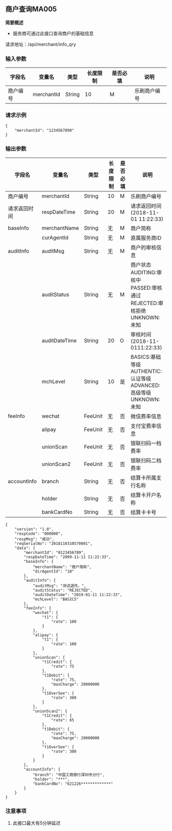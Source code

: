 ##  商户查询MA005 ##
**简要概述**
- 服务商可通过此接口查询商户的基础信息

请求地址：/api/merchant/info_qry
### 输入参数 ###
|字段名|变量名|类型|长度限制|是否必填|说明|
|---|---|---|---|---|---|
|商户编号|merchantId|String|10|M|乐刷商户编号|
###  请求示例 ###
```
{
    "merchantId": "1234567890"
}
```
### 输出参数 ###
|字段名|变量名|类型|长度限制|是否必填|说明|
|---|---|---|---|---|---|
|商户编号|merchantId|String|10|M|乐刷商户编号|
|请求返回时间|respDateTime|String|20|M|请求返回时间(2018-11-01 11:22:33)|
|baseInfo|merchantName|String|无|M|商户简称|
||curAgentId|String|无|M|直属服务商ID|
|auditInfo|auditMsg|String|无|M|商户的审核信息|
||auditStatus|String|无|M|商户状态<br>AUDITING:审核中<br>PASSED:审核通过<br>REJECTED:审核拒绝<br>UNKNOWN:未知|
||auditDateTime|String|20|O|审核时间(2018-11-0111:22:33)|
||mchLevel|String|10|是|BASICS:基础等级<br>AUTHENTIC:认证等级<br>ADVANCED:高级等级<br>UNKNOWN:未知|
|feeInfo|wechat|FeeUnit|无|否|微信费率信息|
||alipay|FeeUnit|无|否|支付宝费率信息|
||unionScan|FeeUnit|无|否|银联扫码一档费率|
||unionScan2|FeeUnit|无|否|银联扫码二档费率|
|accountInfo|branch|String|无|否|结算卡所属支行名称|
||holder|String|无|否|结算卡开户名称|
||bankCardNo|String|无|否|结算卡卡号|
```
{
    "version": "1.0",
    "respCode": "000000",
    "respMsg": "成功",
    "reqSerialNo": "2018110310570001",
    "data": {
        "merchantId": "0123456789",
        "respDateTime": "2099-11-11 11:22:33",
        "baseInfo": {
            "merchantName": "商户简称",
            "dirAgentId": "10"
        },
        "auditInfo": {
            "auditMsg": "测试退件。",
            "auditStatus": "REJECTED",
            "auditDateTime": "2019-01-11 11:22:33",
            "mchLevel": "BASICS"
        },
        "feeInfo": {
            "wechat": {
                "t1": {
                    "rate": 100
                }
            },
            "alipay": {
                "t1": {
                    "rate": 100
                }
            },
            "unionScan": {
                "t1Credit": {
                    "rate": 75
                },
                "t1Debit": {
                    "rate": 75,
                    "maxCharge": 20000000
                },
                "t1OverSee": {
                    "rate": 300
                }
            },
            "unionScan2": {
                "t1Credit": {
                    "rate": 65
                },
                "t1Debit": {
                    "rate": 75,
                    "maxCharge": 20000000
                },
                "t1OverSee": {
                    "rate": 300
                }
            }
        },
        "accountInfo": {
            "branch": "中国工商银行深圳市分行",
            "holder": "***",
            "bankCardNo": "621226*************"
        }
    }
}
```
### 注意事项 ###
1. 此接口最大有5分钟延迟
